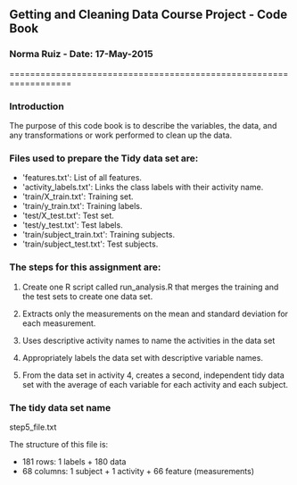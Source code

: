 ## Getting and Cleaning Data Course Project - Code Book
### Norma Ruiz - Date: 17-May-2015
==================================================================
### Introduction

The purpose of this code book is to describe the variables, the data, and any transformations or work performed to clean up the data.

### Files used to prepare the Tidy data set are:

* 'features.txt': List of all features.
* 'activity_labels.txt': Links the class labels with their activity name.
* 'train/X_train.txt': Training set.
* 'train/y_train.txt': Training labels.
* 'test/X_test.txt': Test set.
* 'test/y_test.txt': Test labels.
* 'train/subject_train.txt': Training subjects. 
* 'train/subject_test.txt': Test subjects.

### The steps for this assignment are:
 
1. Create one R script called run_analysis.R that merges the training and the test sets to create one data set.

2. Extracts only the measurements on the mean and standard deviation for each measurement. 

3. Uses descriptive activity names to name the activities in the data set

4. Appropriately labels the data set with descriptive variable names. 

5. From the data set in activity 4, creates a second, independent tidy data set with the average of each variable for each activity and each subject.


### The tidy data set name

step5_file.txt

The structure of this file is:

* 181 rows: 1 labels + 180 data
* 68 columns: 1 subject + 1 activity + 66 feature (measurements)
